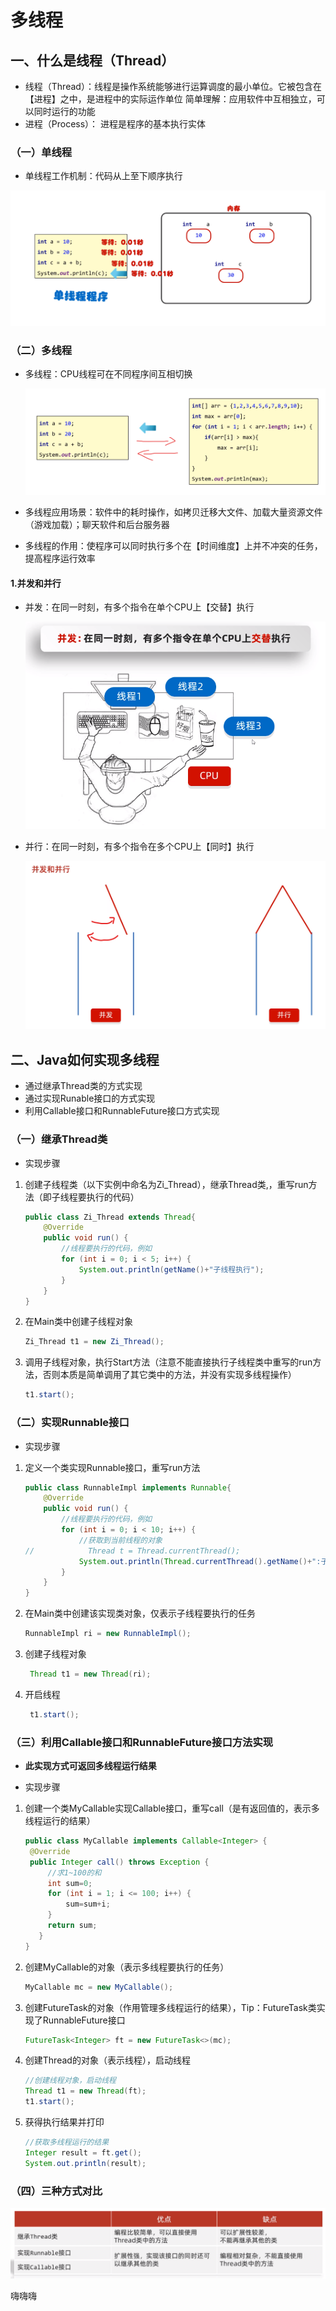 # 多线程

## 一、什么是线程（Thread）

* 线程（Thread）：线程是操作系统能够进行运算调度的最小单位。它被包含在【进程】之中，是进程中的实际运作单位
  简单理解：应用软件中互相独立，可以同时运行的功能
* 进程（Process）： 进程是程序的基本执行实体

### （一）单线程

* 单线程工作机制：代码从上至下顺序执行

![单线程工作机制](image/Thread01/1709271547348.png)

### （二）多线程

* 多线程：CPU线程可在不同程序间互相切换

  ![多线程机制](image/Thread01/1709272174145.png)
* 多线程应用场景：软件中的耗时操作，如拷贝迁移大文件、加载大量资源文件（游戏加载）；聊天软件和后台服务器
* 多线程的作用：使程序可以同时执行多个在【时间维度】上并不冲突的任务，提高程序运行效率

#### 1.并发和并行

* 并发：在同一时刻，有多个指令在单个CPU上【交替】执行

  ![1709272958824 -w0](image/Thread01/1709272958824.png)
* 并行：在同一时刻，有多个指令在多个CPU上【同时】执行

  ![1709273030845](image/Thread01/1709273030845.png)

## 二、Java如何实现多线程

* 通过继承Thread类的方式实现
* 通过实现Runable接口的方式实现
* 利用Callable接口和RunnableFuture接口方式实现

### （一）继承Thread类

* 实现步骤

1. 创建子线程类（以下实例中命名为Zi_Thread），继承Thread类,，重写run方法（即子线程要执行的代码）

   ```java
   public class Zi_Thread extends Thread{
       @Override
       public void run() {
           //线程要执行的代码，例如
           for (int i = 0; i < 5; i++) {
               System.out.println(getName()+"子线程执行");
           }
       }
   }
   ```

2. 在Main类中创建子线程对象

   ```java
   Zi_Thread t1 = new Zi_Thread();
   ```

3. 调用子线程对象，执行Start方法（注意不能直接执行子线程类中重写的run方法，否则本质是简单调用了其它类中的方法，并没有实现多线程操作）

   ```java
   t1.start();
   ```

### （二）实现Runnable接口

* 实现步骤

1. 定义一个类实现Runnable接口，重写run方法

   ```java
   public class RunnableImpl implements Runnable{
       @Override
       public void run() {
           //线程要执行的代码，例如
           for (int i = 0; i < 10; i++) {
               //获取到当前线程的对象
   //            Thread t = Thread.currentThread();
               System.out.println(Thread.currentThread().getName()+":子线程执行");
           }
       }
   }
   ```

2. 在Main类中创建该实现类对象，仅表示子线程要执行的任务

   ```Java
   RunnableImpl ri = new RunnableImpl();
   ```

3. 创建子线程对象

   ```Java
    Thread t1 = new Thread(ri);
   ```

4. 开启线程

   ```Java
    t1.start();
   ```

### （三）利用Callable接口和RunnableFuture接口方法实现

* **此实现方式可返回多线程运行结果**

* 实现步骤

1. 创建一个类MyCallable实现Callable接口，重写call（是有返回值的，表示多线程运行的结果）

   ```Java
   public class MyCallable implements Callable<Integer> {
    @Override
    public Integer call() throws Exception {
        //求1~100的和
        int sum=0;
        for (int i = 1; i <= 100; i++) {
            sum=sum+i;
        }
        return sum;
      }
   }
   ```

2. 创建MyCallable的对象（表示多线程要执行的任务）

   ```Java
   MyCallable mc = new MyCallable();
   ```

3. 创建FutureTask的对象（作用管理多线程运行的结果），Tip：FutureTask类实现了RunnableFuture接口

   ```Java
   FutureTask<Integer> ft = new FutureTask<>(mc);
   ```

4. 创建Thread的对象（表示线程），启动线程

   ```Java
   //创建线程对象，启动线程
   Thread t1 = new Thread(ft);
   t1.start();
   ```

5. 获得执行结果并打印

   ```Java
   //获取多线程运行的结果
   Integer result = ft.get();
   System.out.println(result);
   ```

### （四）三种方式对比

![1709282044707](image/Thread01/1709282044707.png)

嗨嗨嗨
